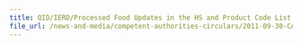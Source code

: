 ```yaml
---
title: QID/IERD/Processed Food Updates in the HS and Product Code List (processed food)  
file_url: /news-and-media/competent-authorities-circulars/2011-09-30-CA.pdf
---
```

